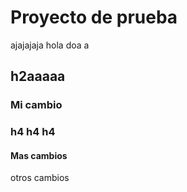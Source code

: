 # Proyecto de prueba

ajajajaja hola doa a

## h2aaaaa

### Mi cambio

### h4 h4 h4

#### Mas cambios

otros cambios
